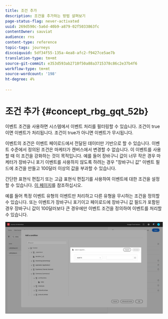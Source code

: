 ```yaml
---
title: 조건 추가
description: 조건을 추가하는 방법 살펴보기
page-status-flag: never-activated
uuid: 269d590c-5a6d-40b9-a879-02f5033863fc
contentOwner: sauviat
audience: rns
content-type: reference
topic-tags: journeys
discoiquuid: 5df34f55-135a-4ea8-afc2-f9427ce5ae7b
translation-type: tm+mt
source-git-commit: e353d593ab2710f50a88a3715378c86c2e37b4f6
workflow-type: tm+mt
source-wordcount: '198'
ht-degree: 4%

---
```




# 조건 추가 {#concept_rbg_gqt_52b}

이벤트 조건을 사용하면 시스템에서 이벤트 처리를 필터링할 수 있습니다. 조건이 true이면 이벤트가 처리됩니다. 조건이 true가 아니면 이벤트가 무시됩니다.

이벤트의 조건은 이벤트 페이로드에서 전달된 데이터만 기반으로 할 수 있습니다. 이벤트 수준에서 정의된 조건은 마케터가 캔버스에서 변경할 수 없습니다. 이 이벤트를 사용할 때 이 조건을 강화하는 것이 목적입니다. 예를 들어 장바구니 값이 너무 작은 경우 마케터가 장바구니 포기 이벤트를 사용하지 않도록 하려는 경우 &quot;장바구니 값&quot; 이벤트 필드에 조건을 만들고 100달러 이상의 값을 부과할 수 있습니다.

간단한 표현식 편집기 또는 고급 표현식 편집기를 사용하여 이벤트에 대한 조건을 설정할 수 있습니다. [이 페이지](../expression/expressionadvanced.md)를 참조하십시오.

예를 들어 특정 이벤트 유형의 이벤트만 처리하고 다른 유형을 무시하는 조건을 정의할 수 있습니다. 또는 이벤트가 장바구니 포기이고 페이로드에 장바구니 값 필드가 포함된 경우 장바구니 값이 100달러보다 큰 경우에만 이벤트 조건을 정의하여 이벤트를 처리할 수 있습니다.

![](../assets/journey78.png)
